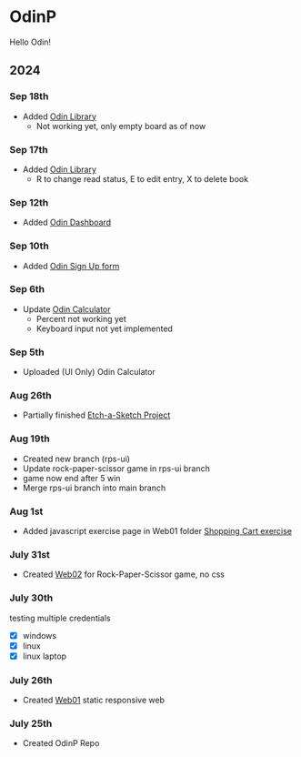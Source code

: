 # OdinP
Hello Odin!

## 2024

### Sep 18th 
- Added [Odin Library](https://kileo123.github.io/OdinP/Web03/ttt.html)
  - Not working yet, only empty board as of now
### Sep 17th 
- Added [Odin Library](https://kileo123.github.io/OdinP/Web03/library.html)
  - R to change read status, E to edit entry, X to delete book
### Sep 12th
- Added [Odin Dashboard](https://kileo123.github.io/OdinP/Web03/dashboard.html)
### Sep 10th
- Added [Odin Sign Up form](https://kileo123.github.io/OdinP/Web03/signup.html)
### Sep 6th
- Update [Odin Calculator](https://kileo123.github.io/OdinP/Web02/calc.html)
  - Percent not working yet
  - Keyboard input not yet implemented
### Sep 5th
- Uploaded (UI Only) Odin Calculator
### Aug 26th
- Partially finished [Etch-a-Sketch Project](https://kileo123.github.io/OdinP/Web02/eas.html)
### Aug 19th
- Created new branch (rps-ui) 
- Update rock-paper-scissor game in rps-ui branch 
- game now end after 5 win
- Merge rps-ui branch into main branch
### Aug 1st
- Added javascript exercise page in Web01 folder [Shopping Cart exercise](https://kileo123.github.io/OdinP/Web01/idx3.html)
### July 31st
- Created [Web02](https://kileo123.github.io/OdinP/Web02/) for Rock-Paper-Scissor game, no css
### July 30th
testing multiple credentials
- [x] windows
- [x] linux
- [x] linux laptop
### July 26th
- Created [Web01](https://kileo123.github.io/OdinP/Web01/) static responsive web
### July 25th
- Created OdinP Repo


